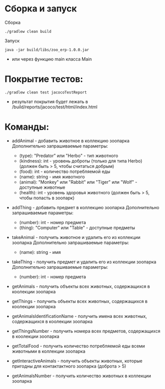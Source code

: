 
# Сборка и запуск

Сборка
```
./gradlew clean build
```

Запуск
```
java -jar build/libs/zoo_erp-1.0.0.jar
```
- или через функцию main класса Main

# Покрытие тестов:

```
./gradlew clean test jacocoTestReport
```
- результат покрытия будет лежать в /build/reports/jacoco/test/html/index.html

# Команды:

- addAnimal - добавить животное в коллекцию зоопарка
    Дополнительно запрашиваемые параметры:
    - (type): "Predator" или "Herbo" - тип животного
    - (kindness): int - уровень доброты (только для типа Herbo) (должен быть > 5, чтобы считаться добрым)
    - (food): int - количество потребляемой еды
    - (name): string - имя животного
    - (animal): "Monkey" или "Rabbit" или "Tiger" или "Wolf" - доступные животные
    - (health): int - уровень здоровья животного (должен быть > 5, чтобы попасть в зоопарк)

- addThing - добавить предмет в коллекцию зоопарка
    Дополнительно запрашиваемые параметры:
    - (number): int - номер предмета
    - (thing): "Computer" или "Table" - доступные предметы

- takeAnimal - получить животное и удалить его из коллекции зоопарка
    Дополнительно запрашиваемые параметры:
    - (name): string - имя
    
- takeThing - получить предмет и удалить его из коллекции зоопарка
    Дополнительно запрашиваемые параметры:
    - (number): int - номер предмета
    
- getAnimals - получить объекты всех животных, содержащихся в коолекции зоопарка
    
- getThings - получить объекты всех животных, содержащихся в коолекции зоопарка

- getAnimalsIdentificationName - получить имена всех животных, содержащихся в коолекции зоопарка

- getThingsNumber - получить номера всех предметов, содержащихся в коолекции зоопарка

- getTotalFood - получить количество потребляемой еды всеми животными в коллекции зоопарка

- getInteractiveAnimals - получить объекты животных, которые пригодны для контактактного зоопарка (доброта > 5) 

- getAnimalsNumber - получить количество животных в коллекции зоопарка


